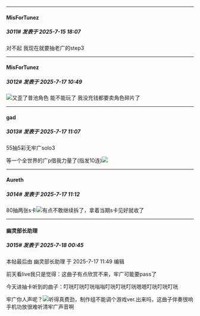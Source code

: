 ﻿
*****

####  MisForTunez  
##### 3011#       发表于 2025-7-15 18:07

对不起 我现在就要抽老广的step3


*****

####  MisForTunez  
##### 3012#       发表于 2025-7-17 10:49

<img src="https://static.stage1st.com/image/smiley/face2017/003.png" referrerpolicy="no-referrer">又歪了普池角色
能不能玩了 我没充钱都要卖角色碎片了


*****

####  gad  
##### 3013#       发表于 2025-7-17 11:07

55抽5彩无牢广solo3 

等一个全世界的广p借我力量了(指发10连)<img src="https://static.stage1st.com/image/smiley/face2017/018.png" referrerpolicy="no-referrer">


*****

####  Aureth  
##### 3014#       发表于 2025-7-17 11:12

80抽两张s卡<img src="https://static.stage1st.com/image/smiley/face2017/001.png" referrerpolicy="no-referrer">有点不敢继续拆了，拿着当期s卡见好就收了


*****

####  幽灵部长助理  
##### 3015#       发表于 2025-7-18 00:45

 本帖最后由 幽灵部长助理 于 2025-7-17 11:49 编辑 

前天看live我只是觉得：这曲子有点欣赏不来，牢广可能要pass了

今天进抽卡听到的曲子：叮咣叮咣叮咣嗡嗡叮咣叮咣叮咣嗯嗯叮咣叮咣叮咣

牢广你人声呢？<img src="https://static.stage1st.com/image/smiley/face2017/009.gif" referrerpolicy="no-referrer">听得真费劲，制作组不能调个游戏ver.出来吗，这曲子伴奏很响手机功放很难听清牢广声音啊


